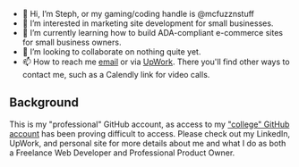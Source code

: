 - 👋 Hi, I’m Steph, or my gaming/coding handle is @mcfuzznstuff
- 👀 I’m interested in marketing site development for small businesses.
- 🌱 I’m currently learning how to build ADA-compliant e-commerce sites for small business owners.
- 💞️ I’m looking to collaborate on nothing quite yet.
- 📫 How to reach me [email](stephanie@thestephaniemiranda.com) or via [UpWork]([url](https://www.upwork.com/freelancers/~015c0bcdf0e6184ccf)). There you'll find other ways to contact me, such as a Calendly link for video calls.

<!---
mcfuzznstuff/mcfuzznstuff is a ✨ special ✨ repository because its `README.md` (this file) appears on your GitHub profile.
You can click the Preview link to take a look at your changes.
--->

## Background

This is my "professional" GitHub account, as access to my ["college" GitHub account](https://github.com/stephanieMiranda) has been proving difficult to access. Please check out my LinkedIn, UpWork, and personal site for more details about me and what I do as both a Freelance Web Developer and Professional Product Owner.
